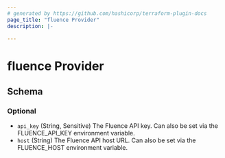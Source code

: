 ```yaml
---
# generated by https://github.com/hashicorp/terraform-plugin-docs
page_title: "fluence Provider"
description: |-
  
---
```


# fluence Provider





<!-- schema generated by tfplugindocs -->
## Schema

### Optional

- `api_key` (String, Sensitive) The Fluence API key. Can also be set via the FLUENCE_API_KEY environment variable.
- `host` (String) The Fluence API host URL. Can also be set via the FLUENCE_HOST environment variable.
